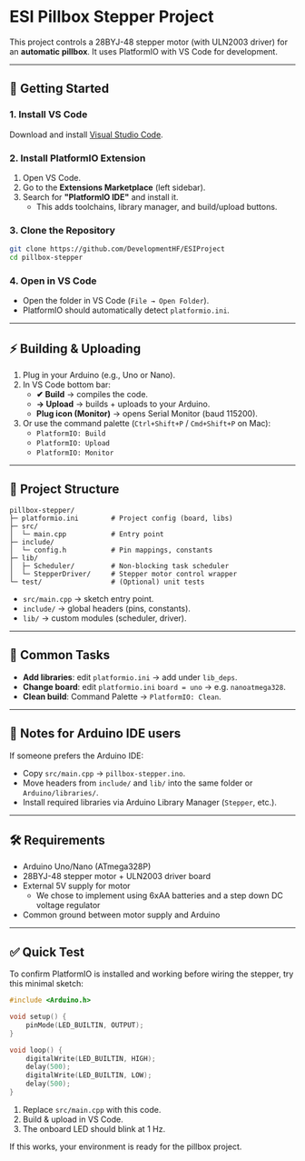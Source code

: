 # ESI Pillbox Stepper Project

This project controls a 28BYJ-48 stepper motor (with ULN2003 driver) for an **automatic pillbox**. It uses PlatformIO with VS Code for development.

---

## 🚀 Getting Started

### 1. Install VS Code
Download and install [Visual Studio Code](https://code.visualstudio.com/).

### 2. Install PlatformIO Extension
1. Open VS Code.  
2. Go to the **Extensions Marketplace** (left sidebar).  
3. Search for **"PlatformIO IDE"** and install it.  
   - This adds toolchains, library manager, and build/upload buttons.

### 3. Clone the Repository
```bash
git clone https://github.com/DevelopmentHF/ESIProject
cd pillbox-stepper
```

### 4. Open in VS Code
- Open the folder in VS Code (`File → Open Folder`).  
- PlatformIO should automatically detect `platformio.ini`.

---

## ⚡ Building & Uploading

1. Plug in your Arduino (e.g., Uno or Nano).  
2. In VS Code bottom bar:  
   - **✔ Build** → compiles the code.  
   - **→ Upload** → builds + uploads to your Arduino.  
   - **Plug icon (Monitor)** → opens Serial Monitor (baud 115200).  
3. Or use the command palette (`Ctrl+Shift+P` / `Cmd+Shift+P` on Mac):  
   - `PlatformIO: Build`  
   - `PlatformIO: Upload`  
   - `PlatformIO: Monitor`

---

## 📁 Project Structure

```
pillbox-stepper/
├─ platformio.ini        # Project config (board, libs)
├─ src/
│  └─ main.cpp           # Entry point
├─ include/
│  └─ config.h           # Pin mappings, constants
├─ lib/
│  ├─ Scheduler/         # Non-blocking task scheduler
│  └─ StepperDriver/     # Stepper motor control wrapper
└─ test/                 # (Optional) unit tests
```

- `src/main.cpp` → sketch entry point.  
- `include/` → global headers (pins, constants).  
- `lib/` → custom modules (scheduler, driver).  

---

## 🔧 Common Tasks

- **Add libraries**: edit `platformio.ini` → add under `lib_deps`.  
- **Change board**: edit `platformio.ini` `board = uno` → e.g. `nanoatmega328`.  
- **Clean build**: Command Palette → `PlatformIO: Clean`.

---

## 🤝 Notes for Arduino IDE users

If someone prefers the Arduino IDE:
- Copy `src/main.cpp` → `pillbox-stepper.ino`.  
- Move headers from `include/` and `lib/` into the same folder or `Arduino/libraries/`.  
- Install required libraries via Arduino Library Manager (`Stepper`, etc.).  

---

## 🛠 Requirements
- Arduino Uno/Nano (ATmega328P)  
- 28BYJ-48 stepper motor + ULN2003 driver board  
- External 5V supply for motor  
  - We chose to implement using 6xAA batteries and a step down DC voltage regulator
- Common ground between motor supply and Arduino  

---

## ✅ Quick Test

To confirm PlatformIO is installed and working before wiring the stepper, try this minimal sketch:
```cpp
#include <Arduino.h>

void setup() {
    pinMode(LED_BUILTIN, OUTPUT);
}

void loop() {
    digitalWrite(LED_BUILTIN, HIGH);
    delay(500);
    digitalWrite(LED_BUILTIN, LOW);
    delay(500);
}
```
1. Replace `src/main.cpp` with this code.  
2. Build & upload in VS Code.  
3. The onboard LED should blink at 1 Hz.  

If this works, your environment is ready for the pillbox project.
